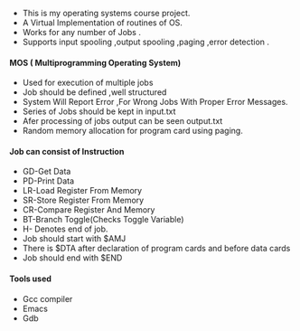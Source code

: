 * This is my operating systems course project.
* A Virtual Implementation of routines of OS.
* Works for any number of Jobs .
* Supports input spooling ,output spooling ,paging ,error detection .

#### MOS ( Multiprogramming Operating System)

* Used for execution of multiple jobs 
* Job should be defined ,well structured
* System Will Report Error ,For Wrong Jobs With Proper Error Messages.
* Series of Jobs should be kept in input.txt
* Afer processing of jobs output can be seen output.txt
* Random memory allocation for program card using paging.

#### Job can consist of Instruction

* GD-Get Data
* PD-Print Data
* LR-Load Register From Memory
* SR-Store Register From Memory
* CR-Compare Register And Memory
* BT-Branch Toggle(Checks Toggle Variable)
* H- Denotes end of job.
* Job should start with $AMJ
* There is $DTA after declaration of program cards and before data cards
* Job should end with $END

#### Tools used
* Gcc compiler
* Emacs
* Gdb

